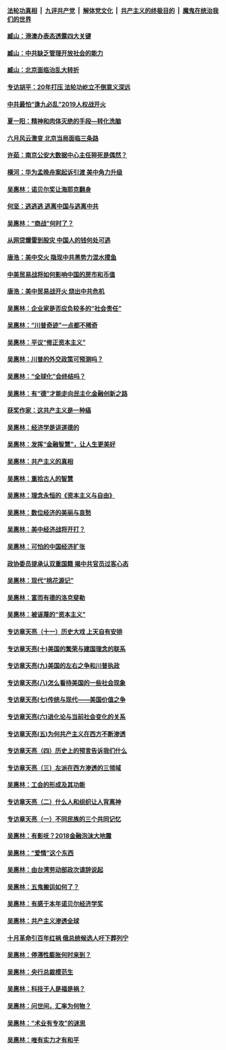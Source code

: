 ####  [法轮功真相](../../../../basic/blob/master/README.md?t=09121252) &nbsp;|&nbsp; [九评共产党](../../../../9ping.md/blob/master/README.md?t=09121252) &nbsp;|&nbsp; [解体党文化](../../../../jtdwh.md/blob/master/README.md?t=09121252)  &nbsp;|&nbsp; [共产主义的终极目的](../../../../gczydzjmd.md/blob/master/README.md?t=09121252) &nbsp;|&nbsp; [魔鬼在统治我们的世界](../../../../mgztzwmdsj.md/blob/master/README.md?t=09121252) 

#### [臧山：港澳办表态透露四大关键](../pages/nsc423/n11421628.md?t=09121252) 

#### [臧山：中共缺乏管理开放社会的能力](../pages/nsc423/n11407457.md?t=09121252) 

#### [臧山：北京面临治乱大转折](../pages/nsc423/n11406895.md?t=09121252) 

#### [专访胡平：20年打压 法轮功屹立不倒意义深远](../pages/nsc423/n11398800.md?t=09121252) 

#### [中共最怕“逢九必乱”2019人权战开火](../pages/nsc423/n11385248.md?t=09121252) 

#### [夏一阳：精神和肉体灭绝的手段—转化洗脑](../pages/nsc423/n11368250.md?t=09121252) 

#### [六月风云激变 北京当局面临三条路](../pages/nsc423/n11313668.md?t=09121252) 

#### [许茹：南京公安大数据中心主任猝死是偶然？](../pages/nsc423/n11064744.md?t=09121252) 

#### [横河：华为孟晚舟案起诉引渡 美中角力升级](../pages/nsc423/n11027230.md?t=09121252) 

#### [吴惠林：诺贝尔奖让海耶克翻身](../pages/nsc423/n10890049.md?t=09121252) 

#### [何坚：逃逃逃 逃离中国与逃离中共](../pages/nsc423/n10592891.md?t=09121252) 

#### [吴惠林：“商战”何时了？](../pages/nsc423/n10573558.md?t=09121252) 

#### [从网贷爆雷到股灾 中国人的钱何处可逃](../pages/nsc423/n10572800.md?t=09121252) 

#### [唐浩：美中交火 隐现中共黑势力混水摸鱼](../pages/nsc423/n10544040.md?t=09121252) 

#### [中美贸易战将如何影响中国的房市和币值](../pages/nsc423/n10543697.md?t=09121252) 

#### [唐浩：美中贸易战开火 烧出中共危机](../pages/nsc423/n10540126.md?t=09121252) 

#### [吴惠林：企业家是否应负较多的“社会责任”](../pages/nsc423/n10535022.md?t=09121252) 

#### [吴惠林：“川普奇迹”一点都不稀奇](../pages/nsc423/n10512808.md?t=09121252) 

#### [吴惠林：平议“修正资本主义”](../pages/nsc423/n10495724.md?t=09121252) 

#### [吴惠林：川普的外交政策可预测吗？](../pages/nsc423/n10462387.md?t=09121252) 

#### [吴惠林：“全球化”会终结吗？](../pages/nsc423/n10452838.md?t=09121252) 

#### [吴惠林：有“德”才能走向民主化金融创新之路](../pages/nsc423/n10432292.md?t=09121252) 

#### [获奖作家：这共产主义是一种癌](../pages/nsc423/n10431541.md?t=09121252) 

#### [吴惠林：经济学是讲道德的](../pages/nsc423/n10398014.md?t=09121252) 

#### [吴惠林：发挥“金融智慧”，让人生更美好](../pages/nsc423/n10375019.md?t=09121252) 

#### [吴惠林：共产主义的真相](../pages/nsc423/n10351394.md?t=09121252) 

#### [吴惠林：重拾古人的智慧](../pages/nsc423/n10337691.md?t=09121252) 

#### [吴惠林：理念永恒的《资本主义与自由》](../pages/nsc423/n10316274.md?t=09121252) 

#### [吴惠林：数位经济的美丽与哀愁](../pages/nsc423/n10292946.md?t=09121252) 

#### [吴惠林：美中经济战将开打？](../pages/nsc423/n10258825.md?t=09121252) 

#### [吴惠林：可怕的中国经济扩张](../pages/nsc423/n10219147.md?t=09121252) 

#### [政协委员提承认双重国籍 揭中共官员过客心态](../pages/nsc423/n10208809.md?t=09121252) 

#### [吴惠林：现代“桃花源记”](../pages/nsc423/n10185234.md?t=09121252) 

#### [吴惠林：富而有德的洛克斐勒](../pages/nsc423/n10142264.md?t=09121252) 

#### [吴惠林：被诬蔑的“资本主义”](../pages/nsc423/n10124816.md?t=09121252) 

#### [专访章天亮（十一）历史大戏 上天自有安排](../pages/nsc423/n10094905.md?t=09121252) 

#### [专访章天亮(十)美国的繁荣与建国理念的联系](../pages/nsc423/n10094899.md?t=09121252) 

#### [专访章天亮(九)美国的左右之争和川普执政](../pages/nsc423/n10094889.md?t=09121252) 

#### [专访章天亮(八)怎么看待美国的一些社会现象](../pages/nsc423/n10094857.md?t=09121252) 

#### [专访章天亮(七)传统与现代——美国价值之争](../pages/nsc423/n10093140.md?t=09121252) 

#### [专访章天亮(六)进化论与当前社会变化的关系](../pages/nsc423/n10092036.md?t=09121252) 

#### [专访章天亮(五)为何共产主义在西方不断渗透](../pages/nsc423/n10083620.md?t=09121252) 

#### [专访章天亮（四）历史上的预言告诉我们什么](../pages/nsc423/n10083606.md?t=09121252) 

#### [专访章天亮（三）左派在西方渗透的三领域](../pages/nsc423/n10081115.md?t=09121252) 

#### [吴惠林：工会的形成及其功能](../pages/nsc423/n10080633.md?t=09121252) 

#### [专访章天亮（二）什么人和组织让人背离神](../pages/nsc423/n10076637.md?t=09121252) 

#### [专访章天亮（一）不同民族的三个共同记忆](../pages/nsc423/n10074188.md?t=09121252) 

#### [吴惠林：有影呒？2018金融泡沫大地震](../pages/nsc423/n10040534.md?t=09121252) 

#### [吴惠林：“爱情”这个东西](../pages/nsc423/n10019423.md?t=09121252) 

#### [吴惠林：由台湾劳动部政次请辞说起](../pages/nsc423/n9979679.md?t=09121252) 

#### [吴惠林：五鬼搬运如何了？](../pages/nsc423/n9925338.md?t=09121252) 

#### [吴惠林：有感于本年诺贝尔经济学奖](../pages/nsc423/n9871883.md?t=09121252) 

#### [吴惠林：共产主义渗透全球](../pages/nsc423/n9812748.md?t=09121252) 

#### [十月革命引百年红祸 俄总统候选人吁下葬列宁](../pages/nsc423/n9810182.md?t=09121252) 

#### [吴惠林：停滞性膨胀何时来到？](../pages/nsc423/n9764136.md?t=09121252) 

#### [吴惠林：央行总裁模范生](../pages/nsc423/n9728134.md?t=09121252) 

#### [吴惠林：科技于人是福是祸？](../pages/nsc423/n9672982.md?t=09121252) 

#### [吴惠林：问世间，汇率为何物？](../pages/nsc423/n9621788.md?t=09121252) 

#### [吴惠林：“术业有专攻”的迷思](../pages/nsc423/n9580363.md?t=09121252) 

#### [吴惠林：唯有实力才有和平](../pages/nsc423/n9529599.md?t=09121252) 

